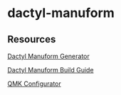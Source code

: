 # dactyl-manuform

## Resources

[Dactyl Manuform Generator](https://dactyl.mbugert.de/manuform)

[Dactyl Manuform Build Guide](https://medium.com/swlh/complete-idiot-guide-for-building-a-dactyl-manuform-keyboard-53454845b065)

[QMK Configurator](https://config.qmk.fm/#/handwired/dactyl_manuform/6x7/LAYOUT_6x7)